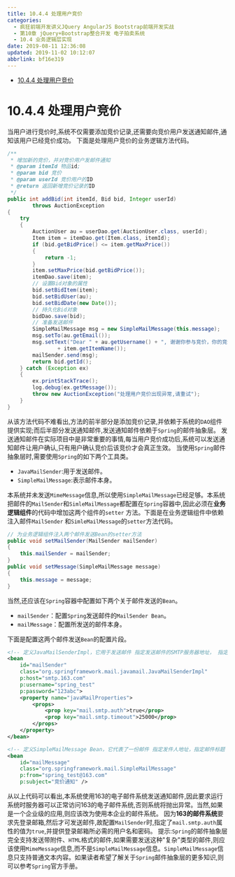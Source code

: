 ```yaml
---
title: 10.4.4 处理用户竞价
categories: 
  - 疯狂前端开发讲义JQuery AngularJS Bootstrap前端开发实战
  - 第10章 jQuery+Bootstrap整合开发 电子拍卖系统
  - 10.4 业务逻辑层实现
date: 2019-08-11 12:36:08
updated: 2019-11-02 10:12:07
abbrlink: bf16e319
---
```

<div id='my_toc'>

- [10.4.4 处理用户竞价](/JavaReadingNotes/bf16e319/#10-4-4-处理用户竞价)

</div>
<!--more-->
<script>if (navigator.platform.toLowerCase() == 'win32'){document.getElementById('my_toc').style.display = 'none';}</script>

<!--end-->
# 10.4.4 处理用户竞价 #
当用户进行竞价时,系统不仅需要添加竞价记录,还需要向竞价用户发送通知邮件,通知该用户已经竞价成功。
下面是处理用户竞价的业务逻辑方法代码。
```java
/**
 * 增加新的竞价，并对竞价用户发邮件通知
 * @param itemId 物品id;
 * @param bid 竞价
 * @param userId 竞价用户的ID
 * @return 返回新增竞价记录的ID
 */
public int addBid(int itemId, Bid bid, Integer userId)
        throws AuctionException
{
    try
    {
        AuctionUser au = userDao.get(AuctionUser.class, userId);
        Item item = itemDao.get(Item.class, itemId);
        if (bid.getBidPrice() <= item.getMaxPrice())
        {
            return -1;
        }
        item.setMaxPrice(bid.getBidPrice());
        itemDao.save(item);
        // 设置Bid对象的属性
        bid.setBidItem(item);
        bid.setBidUser(au);
        bid.setBidDate(new Date());
        // 持久化Bid对象
        bidDao.save(bid);
        // 准备发送邮件
        SimpleMailMessage msg = new SimpleMailMessage(this.message);
        msg.setTo(au.getEmail());
        msg.setText("Dear " + au.getUsername() + ", 谢谢你参与竞价，你的竞价的物品的是: "
                + item.getItemName());
        mailSender.send(msg);
        return bid.getId();
    } catch (Exception ex)
    {
        ex.printStackTrace();
        log.debug(ex.getMessage());
        throw new AuctionException("处理用户竞价出现异常,请重试");
    }
}
```
从该方法代码不难看出,方法的前半部分是添加竞价记录,并依赖于系统的`DAO`组件提供实现;而后半部分发送通知邮件,发送通知邮件依赖于`Spring`的邮件抽象层。
发送通知邮件在实际项目中是非常重要的事情,每当用户竞价成功后,系统可以发送通知邮件让用户确认,只有用户确认竞价后该竞价才会真正生效。
当使用`Spring`邮件抽象层时,需要使用`Spring`的如下两个工具类。
- `JavaMailSender`:用于发送邮件。
- `SimpleMailMessage`:表示邮件本身。

本系统并未发送`MimeMessage`信息,所以使用`SimpleMailMessage`已经足够。本系统把邮件的`MailSender`和`SimleMailMessage`都配置在`Spring`容器中,因此必须在**业务逻辑组件**的代码中增加这两个组件的`setter` 方法。下面是在业务逻辑组件中依赖注入邮件`MailSender` 和`SimleMailMessage`的`setter`方法代码。
```java
// 为业务逻辑组件注入两个邮件发送Bean的setter方法
public void setMailSender(MailSender mailSender)
{
    this.mailSender = mailSender;
}
public void setMessage(SimpleMailMessage message)
{
    this.message = message;
}
```
当然,还应该在`Spring`容器中配置如下两个关于邮件发送的`Bean`。
- `mailSender`：配置`Spring`发送邮件的`MailSender Bean`。
- `mailMessage`：配置所发送的邮件本身。

下面是配置这两个邮件发送`Bean`的配置片段。
```xml
<!-- 定义JavaMailSenderImpl，它用于发送邮件 指定发送邮件的SMTP服务器地址， 指定登录邮箱的用户名、密码 -->
<bean
    id="mailSender"
    class="org.springframework.mail.javamail.JavaMailSenderImpl"
    p:host="smtp.163.com"
    p:username="spring_test"
    p:password="123abc">
    <property name="javaMailProperties">
        <props>
            <prop key="mail.smtp.auth">true</prop>
            <prop key="mail.smtp.timeout">25000</prop>
        </props>
    </property>
</bean>

<!-- 定义SimpleMailMessage Bean，它代表了一份邮件 指定发件人地址，指定邮件标题 -->
<bean
    id="mailMessage"
    class="org.springframework.mail.SimpleMailMessage"
    p:from="spring_test@163.com"
    p:subject="竞价通知" />
```
从以上代码可以看出,本系统使用163的电子邮件系统发送通知邮件,因此要求运行系统时服务器可以正常访问163的电子邮件系统,否则系统将抛出异常。当然,如果是一个企业级的应用,则应该改为使用本企业的邮件系统。
因为**163的邮件系统**要求先登录邮箱,然后才可发送邮件,故配置`MailSender`时,指定了`mail.smtp.auth`属性的值为`true`,并提供登录邮箱所必需的用户名和密码。
提示:`Spring`的邮件抽象层完全支持发送带附件、`HTML`格式的邮件,如果需要发送这种"复杂"类型的邮件,则应该使用`MimeMessage`信息,而不是`SimpleMailMessage`信息。`SimpleMailMessage`信息只支持普通文本内容。如果读者希望了解关于`Spring`邮件抽象层的更多知识,则可以参考`Spring`官方手册。


